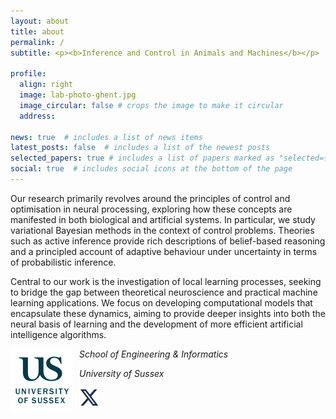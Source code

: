 ```yaml
---
layout: about
title: about
permalink: /
subtitle: <p><b>Inference and Control in Animals and Machines</b></p>

profile:
  align: right
  image: lab-photo-ghent.jpg
  image_circular: false # crops the image to make it circular
  address: 

news: true  # includes a list of news items
latest_posts: false  # includes a list of the newest posts
selected_papers: true # includes a list of papers marked as "selected={true}"
social: true  # includes social icons at the bottom of the page
---
```


Our research primarily revolves around the principles of control and optimisation in neural processing, exploring how these concepts are manifested in both biological and artificial systems. In particular, we study variational Bayesian methods in the context of control problems. Theories such as active inference provide rich descriptions of belief-based reasoning and a principled account of adaptive behaviour under uncertainty in terms of probabilistic inference.

Central to our work is the investigation of local learning processes, seeking to bridge the gap between theoretical neuroscience and practical machine learning applications. We focus on developing computational models that encapsulate these dynamics, aiming to provide deeper insights into both the neural basis of learning and the development of more efficient artificial intelligence algorithms.

<img src="../assets/img/uni_of_sussex_logo.png" alt="My Image"  width="100" height="100" style="float: left; margin-right: 10px;">

<i>School of Engineering & Informatics</i>

<i>University of Sussex</i>

<a href="https://twitter.com/enginfsussex"><img src="../assets/img/x-twitter.svg" alt="Twitter"></a>



